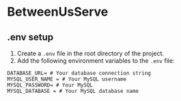 # BetweenUsServe

## .env setup

1. Create a `.env` file in the root directory of the project.
2. Add the following environment variables to the `.env` file:

```dotenv
DATABASE_URL= # Your database connection string
MYSQL_USER_NAME = # Your MySQL username
MYSQL_PASSWORD= # Your MySQL
MYSQL_DATABASE = # Your MySQL database name
```

